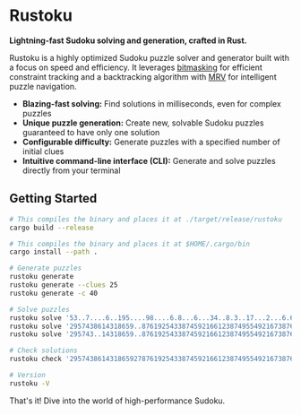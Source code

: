 # Rustoku

**Lightning-fast Sudoku solving and generation, crafted in Rust.**

Rustoku is a highly optimized Sudoku puzzle solver and generator built with a focus on speed and efficiency.
It leverages [bitmasking] for efficient constraint tracking and a backtracking algorithm with [MRV] for
intelligent puzzle navigation.

- **Blazing-fast solving:** Find solutions in milliseconds, even for complex puzzles
- **Unique puzzle generation:** Create new, solvable Sudoku puzzles guaranteed to have only one solution
- **Configurable difficulty:** Generate puzzles with a specified number of initial clues
- **Intuitive command-line interface (CLI):** Generate and solve puzzles directly from your terminal

## Getting Started

```bash
# This compiles the binary and places it at ./target/release/rustoku
cargo build --release

# This compiles the binary and places it at $HOME/.cargo/bin
cargo install --path .

# Generate puzzles
rustoku generate
rustoku generate --clues 25
rustoku generate -c 40

# Solve puzzles
rustoku solve '53..7....6..195....98....6.8...6...34..8.3..17...2...6.6....28....419..5....8..79'
rustoku solve '2957438614318659..8761925433874592166123874955492167387635.41899286713541549386..' --all
rustoku solve '295743..14318659..8761925433874592166123874955492167387635.......................' --all

# Check solutions
rustoku check '295743861431865927876192543387459216612387495549216738763524189154938672928671354'

# Version
rustoku -V
```

That's it! Dive into the world of high-performance Sudoku.

[bitmasking]: https://www.geeksforgeeks.org/what-is-bitmasking/
[MRV]: https://www.alooba.com/skills/concepts/data-science-6/minimum-remaining-values/
